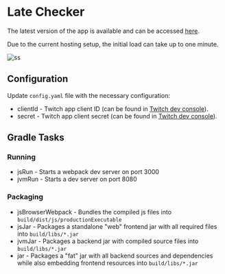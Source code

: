 # Late Checker

The latest version of the app is available and can be accessed [here](https://late-checker.onrender.com/).

Due to the current hosting setup, the initial load can take up to one minute.

![ss](https://github.com/tomwyr/playground/assets/9600796/dd37135b-0109-4a30-8de2-26972f551237)

## Configuration
Update `config.yaml` file with the necessary configuration:
* clientId - Twitch app client ID (can be found in [Twitch dev console](https://dev.twitch.tv/console/apps/)).
* secret - Twitch app client secret (can be found in [Twitch dev console](https://dev.twitch.tv/console/apps/)).

## Gradle Tasks

### Running
* jsRun - Starts a webpack dev server on port 3000
* jvmRun - Starts a dev server on port 8080
### Packaging
* jsBrowserWebpack - Bundles the compiled js files into `build/dist/js/productionExecutable`
* jsJar - Packages a standalone "web" frontend jar with all required files into `build/libs/*.jar`
* jvmJar - Packages a backend jar with compiled source files into `build/libs/*.jar`
* jar - Packages a "fat" jar with all backend sources and dependencies while also embedding frontend resources into `build/libs/*.jar`
